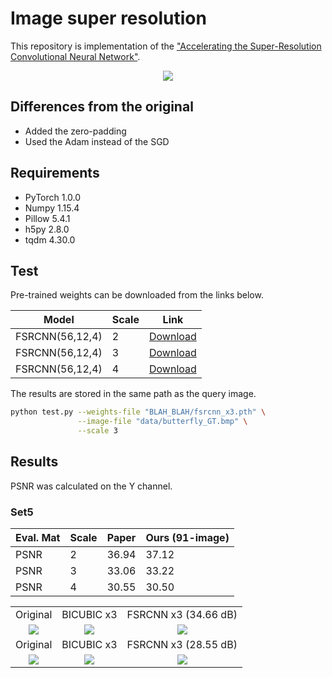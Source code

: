# Image super resolution

This repository is implementation of the ["Accelerating the Super-Resolution Convolutional Neural Network"](https://arxiv.org/abs/1608.00367).

<center><img src="./thumbnails/fig1.png"></center>

## Differences from the original

- Added the zero-padding
- Used the Adam instead of the SGD

## Requirements

- PyTorch 1.0.0
- Numpy 1.15.4
- Pillow 5.4.1
- h5py 2.8.0
- tqdm 4.30.0



## Test

Pre-trained weights can be downloaded from the links below.

| Model | Scale | Link |
|-------|-------|------|
| FSRCNN(56,12,4) | 2 | [Download](https://www.dropbox.com/s/1k3dker6g7hz76s/fsrcnn_x2.pth?dl=0) |
| FSRCNN(56,12,4) | 3 | [Download](https://www.dropbox.com/s/pm1ed2nyboulz5z/fsrcnn_x3.pth?dl=0) |
| FSRCNN(56,12,4) | 4 | [Download](https://www.dropbox.com/s/vsvumpopupdpmmu/fsrcnn_x4.pth?dl=0) |

The results are stored in the same path as the query image.

```bash
python test.py --weights-file "BLAH_BLAH/fsrcnn_x3.pth" \
               --image-file "data/butterfly_GT.bmp" \
               --scale 3
```

## Results

PSNR was calculated on the Y channel.

### Set5

| Eval. Mat | Scale | Paper | Ours (91-image) |
|-----------|-------|-------|-----------------|
| PSNR | 2 | 36.94 | 37.12 |
| PSNR | 3 | 33.06 | 33.22 |
| PSNR | 4 | 30.55 | 30.50 |

<table>
    <tr>
        <td><center>Original</center></td>
        <td><center>BICUBIC x3</center></td>
        <td><center>FSRCNN x3 (34.66 dB)</center></td>
    </tr>
    <tr>
    	<td>
    		<center><img src="./data/lenna.bmp""></center>
    	</td>
    	<td>
    		<center><img src="./data/lenna_bicubic_x3.bmp"></center>
    	</td>
    	<td>
    		<center><img src="./data/lenna_fsrcnn_x3.bmp"></center>
    	</td>
    </tr>
    <tr>
        <td><center>Original</center></td>
        <td><center>BICUBIC x3</center></td>
        <td><center>FSRCNN x3 (28.55 dB)</center></td>
    </tr>
    <tr>
    	<td>
    		<center><img src="./data/butterfly_GT.bmp""></center>
    	</td>
    	<td>
    		<center><img src="./data/butterfly_GT_bicubic_x3.bmp"></center>
    	</td>
    	<td>
    		<center><img src="./data/butterfly_GT_fsrcnn_x3.bmp"></center>
    	</td>
    </tr>
</table>
